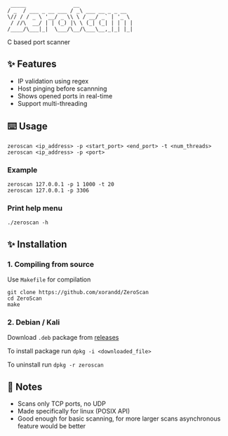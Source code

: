 ```
 _____               __                 
/ _  / ___ _ __ ___ / _\ ___ __ _ _ __  
\// / / _ \ '__/ _ \\ \ / __/ _` | '_ \ 
 / //\  __/ | | (_) |\ \ (_| (_| | | | |
/____/\___|_|  \___/\__/\___\__,_|_| |_|

```

C based port scanner

## ✨ Features
- IP validation using regex
- Host pinging before scannning
- Shows opened ports in real-time
- Support multi-threading

## ⌨️ Usage

```console
zeroscan <ip_address> -p <start_port> <end_port> -t <num_threads>
zeroscan <ip_address> -p <port>
```

### Example

```console
zeroscan 127.0.0.1 -p 1 1000 -t 20
zeroscan 127.0.0.1 -p 3306
```

### Print help menu

```console
./zeroscan -h
```

## ✨ Installation

### 1. Compiling from source

Use `Makefile` for compilation
```
git clone https://github.com/xorandd/ZeroScan
cd ZeroScan
make
```
### 2. Debian / Kali

Download `.deb` package from  [releases](https://github.com/xorandd/ZeroScan/releases)

To install package run `dpkg -i <downloaded_file>`

To uninstall run `dpkg -r zeroscan`

## 📝 Notes
- Scans only TCP ports, no UDP
- Made specifically for linux (POSIX API)
- Good enough for basic scanning, for more larger scans asynchronous feature would be better





